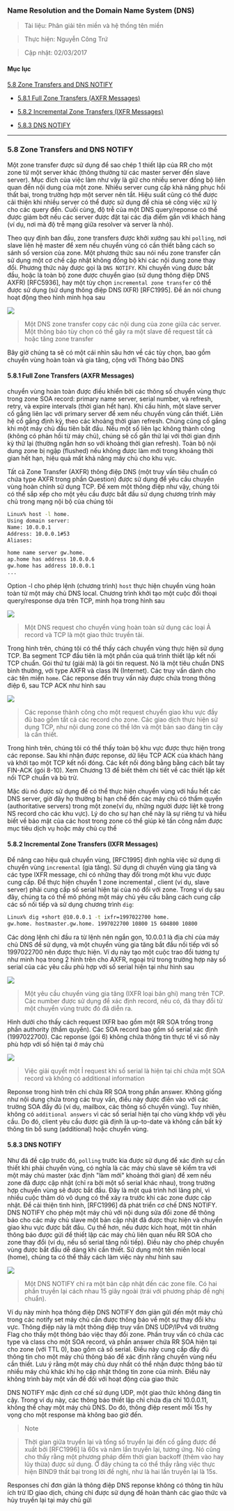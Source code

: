 ### Name Resolution and the Domain Name System (DNS)

> Tài liệu: Phân giải tên miền và hệ thống tên miền

> Thực hiện: Nguyễn Công Trứ

> Cập nhật: 02/03/2017

#### Mục lục

[5.8 Zone Transfers and DNS NOTIFY](#5.8)

- [5.8.1 Full Zone Transfers (AXFR Messages)](#5.8.1)

- [5.8.2 Incremental Zone Transfers (IXFR Messages)](#5.8.2)

- [5.8.3 DNS NOTIFY](#5.8.3)

***

<a name="5.8"></a>
### 5.8 Zone Transfers and DNS NOTIFY

Một zone transfer được sử dụng để sao chép 1 thiết lập của RR cho một zone từ một server khác (thông thường từ các master server đến slave server). Mục đích của việc làm như vậy là giữ cho nhiều server đồng bộ liên quan đến nội dung của một zone. Nhiều server cung cấp khả năng phục hồi thất bại, trong trường hợp một server nên tắt. Hiệu suất cũng có thể được cải thiện khi nhiều server có thể được sử dụng để chia sẻ công việc xử lý cho các query đến. Cuối cùng, độ trễ của một DNS query/reponse có thể được giảm bớt nếu các server được đặt tại các địa điểm gần với khách hàng (ví dụ, nơi mà độ trễ mạng giữa resolver và server là nhỏ).

Theo quy định ban đầu, zone transfers được khởi xướng sau khi `polling`, nơi slave liên hệ master để xem nếu chuyển vùng có cần thiết bằng cách so sánh số version của zone. Một phương thức sau nói nếu zone transfer cần sử dụng một cơ chế cập nhật không đồng bộ khi các nội dung zone thay đổi. Phương thức này được gọi là `DNS NOTIFY`. Khi chuyển vùng được bắt đầu, hoặc là toàn bộ zone được chuyển giao (sử dụng thông điệp DNS AXFR) [RFC5936], hay một tùy chọn `incremental zone transfer` có thể được sử dụng (sử dụng thông điệp DNS IXFR) [RFC1995]. Đề án nói chung hoạt động theo hình minh họa sau

![](https://github.com/ctnguyenvn/sysadmin_level1/blob/master/Task34_Translation_TCP-IP_Illustrated_Vol1_Page_558to565/Image/1.png)

> Một DNS zone transfer copy các nội dung của zone giữa các server. Một thông báo tùy chọn có thể gây ra một slave để request tất cả hoặc tăng zone transfer

Bây giờ chúng ta sẽ có một cái nhìn sâu hơn về các tùy chọn, bao gồm chuyển vùng hoàn toàn và gia tăng, cộng với Thông báo DNS

<a name="5.8.1"></a>
#### 5.8.1 Full Zone Transfers (AXFR Messages)

chuyển vùng hoàn toàn được điều khiển bởi các thông số chuyển vùng thực trong zone SOA record: primary name server, serial number, và refresh, retry, và  expire intervals (thời gian hết hạn). Khi cấu hình, một slave server cố gắng liên lạc với primary server để xem nếu chuyển vùng cần thiết. Liên hệ cố gắng định kỳ, theo các khoảng thời gian refresh. Chúng cũng cố gắng khi một máy chủ đầu tiên bắt đầu. Nếu một số liên lạc không thành công (không có phản hồi từ máy chủ), chúng sẽ cố gắn thử lại với thời gian định kỳ thử lại (thường ngắn hơn so với khoảng thời gian refresh). Toàn bộ nội dung zone bị ngập (flushed) nếu không được làm mới trong khoảng thời gian hết hạn, hiệu quả mất khả năng máy chủ cho khu vực.

Tất cả Zone Transfer (AXFR) thông điệp DNS (một truy vấn tiêu chuẩn có chứa type AXFR trong phần Question) được sử dụng để yêu cầu chuyển vùng hoàn chỉnh sử dụng TCP. Để xem một thông điệp như vậy, chúng tôi có thể sắp xếp cho một yêu cầu được bắt đầu sử dụng chương trình máy chủ trong mạng nội bộ của chúng tôi

```sh
Linux% host -l home.
Using domain server:
Name: 10.0.0.1
Address: 10.0.0.1#53
Aliases:

home name server gw.home.
ap.home has address 10.0.0.6
gw.home has address 10.0.0.1
...
```
Option -l cho phép lệnh (chương trình) `host` thực hiện chuyển vùng hoàn toàn từ một máy chủ DNS local. Chương trình khởi tạo một cuộc đối thoại query/response dựa trên TCP, minh họa trong hình sau

![](https://github.com/ctnguyenvn/sysadmin_level1/blob/master/Task34_Translation_TCP-IP_Illustrated_Vol1_Page_558to565/Image/2.png)

> Một DNS request cho chuyển vùng hoàn toàn sử dụng các loại  Ả record và TCP là một giao thức truyền tải.

Trong hình trên, chúng tôi có thể thấy cách chuyển vùng thực hiện sử dụng TCP. Ba segment TCP đầu tiên là một phần của quá trình thiết lập kết nối TCP chuẩn. Gói thứ tư (giải mã) là gói tin request. Nó là một tiêu chuẩn DNS bình thường, với type AXFR và class IN (Internet). Các truy vấn dành cho các tên miền `home`. Các reponse đến truy vấn này được chứa trong thông điệp 6, sau TCP ACK như hình sau

![](https://github.com/ctnguyenvn/sysadmin_level1/blob/master/Task34_Translation_TCP-IP_Illustrated_Vol1_Page_558to565/Image/3.png)

> Các reponse thành công cho một request chuyển giao khu vực đầy đủ bao gồm tất cả các record cho zone. Các giao dịch thực hiện sử dụng TCP, như nội dung zone có thể lớn và một bản sao đáng tin cậy là cần thiết.

Trong hình trên, chúng tôi có thể thấy toàn bộ khu vực được thực hiện trong các reponse. Sau khi nhận được reponse, dữ liệu TCP ACK của khách hàng và khởi tạo một TCP kết nối đóng. Các kết nối đóng bằng bằng cách bắt tay FIN-ACK (gói 8-10). Xem Chương 13 để biết thêm chi tiết về các thiết lập kết nối TCP chuẩn và bù trừ.

Mặc dù nó được sử dụng để có thể thực hiện chuyển vùng với hầu hết các DNS server, giờ đây họ thường bị hạn chế đến các máy chủ có thẩm quyền (authoritative servers) trong một zone(ví dụ, những người được liệt kê trong NS record cho các khu vực). Lý do cho sự hạn chế này là sự riêng tư và hiểu biết về bảo mật của các host trong zone có thể giúp kẻ tấn công nắm được mục tiêu dịch vụ hoặc máy chủ cụ thể

<a name="5.8.2"></a>
#### 5.8.2 Incremental Zone Transfers (IXFR Messages)

Để nâng cao hiệu quả chuyển vùng, [RFC1995] định nghĩa việc sử dụng di chuyển vùng `incremental` (gia tăng). Sử dụng di chuyển vùng gia tăng và các type IXFR message, chỉ có những thay đổi trong một khu vực được cung cấp. Để thực hiện chuyển 1 zone incremental , client (ví dụ, slave server) phải cung cấp số serial hiện tại của nó đối với zone. Trong ví dụ sau đây, chúng ta có thể mô phỏng một máy chủ yêu cầu bằng cách cung cấp các số nối tiếp và sử dụng chương trình `dig`:

```sh
Linux% dig +short @10.0.0.1 -t ixfr=1997022700 home.
gw.home. hostmaster.gw.home. 1997022700 10800 15 604800 10800
```
Các dòng lệnh chỉ đầu ra từ lệnh nên ngắn gọn, 10.0.0.1 là địa chỉ của máy chủ DNS để sử dụng, và một chuyển vùng gia tăng bắt đầu nối tiếp với số 1997022700 nên được thực hiện. Ví dụ này tạo một cuộc trao đổi tương tự như minh họa trong 2 hình trên cho AXFR, ngoại trừ trong trường hợp này số serial của các yêu cầu phù hợp với số serial hiện tại như hình sau

![](https://github.com/ctnguyenvn/sysadmin_level1/blob/master/Task34_Translation_TCP-IP_Illustrated_Vol1_Page_558to565/Image/4.png)

> Một yêu cầu chuyển vùng gia tăng (IXFR loại bản ghi) mang trên TCP. Các number được sử dụng để xác định record, nếu có, đã thay đổi từ một chuyển vùng trước đó đã diễn ra.

Hình dưới cho thấy cách request IXFR bao gồm một RR SOA trống trong phần authority (thẩm quyền). Các SOA record bao gồm số serial xác định (1997022700). Các reponse (gói 6) không chứa thông tin thực tế vì số này phù hợp với số hiện tại ở máy chủ

![](https://github.com/ctnguyenvn/sysadmin_level1/blob/master/Task34_Translation_TCP-IP_Illustrated_Vol1_Page_558to565/Image/5.png)

> Việc giải quyết một Ỉ request khi số serial là hiện tại chỉ chứa một SOA record và không có additional information

Reponse trong hình trên chỉ chứa RR SOA trong phần answer. Không giống như nội dung chứa trong các truy vấn, điều này được điền vào với các trường SOA đầy đủ (ví dụ, mailbox, các thông số chuyển vùng). Tuy nhiên, không có `additional answers` vì các số serial hiện tại cho vùng khớp với yêu cầu. Do đó, client yêu cầu được giả định là up-to-date và không cần bất kỳ thông tin bổ sung (additional) hoặc chuyển vùng.

<a name="5.8.3"></a>
#### 5.8.3 DNS NOTIFY

Như đã đề cập trước đó, `polling` trước kia được sử dụng để xác định sự cần thiết khi phải chuyển vùng, có nghĩa là các máy chủ slave sẽ kiểm tra với một máy chủ master (xác định "làm mới" khoảng thời gian) để xem nếu zone đã được cập nhật (chỉ ra bởi một số serial khác nhau), trong trường hợp chuyển vùng sẽ được bắt đầu. Đây là một quá trình hơi lãng phí, vì nhiều cuộc thăm dò vô dụng có thể xảy ra trước khi các zone được cập nhật. Để cải thiện tình hình, [RFC1996] đã phát triển cơ chế DNS NOTIFY. DNS NOTIFY cho phép một máy chủ với nội dung sửa đổi zone để thông báo cho các máy chủ slave một bản cập nhật đã được thực hiện và chuyển giao khu vực được bắt đầu. Cụ thể hơn, nếu được kích hoạt, một tin nhắn thông báo được gửi để thiết lập các máy chủ liên quan nếu RR SOA cho zone thay đổi (ví dụ, nếu số serial  tăng nối tiếp). Điều này cho phép chuyển vùng được bắt đầu dễ dàng khi cần thiết. Sử dụng một tên miền local (home), chúng ta có thể thấy cách làm việc này như hình sau

![](https://github.com/ctnguyenvn/sysadmin_level1/blob/master/Task34_Translation_TCP-IP_Illustrated_Vol1_Page_558to565/Image/6.png)

> Một DNS NOTIFY chỉ ra một bản cập nhật đến các zone file. Có hai phần truyền lại cách nhau 15 giây ngoài (trái với phương pháp đề nghị chuẩn).

Ví dụ này minh họa thông điệp DNS NOTIFY đơn giản gửi đến một máy chủ trong các notify set máy chủ cần được thông báo về một sự thay đổi khu vực. Thông điệp này là một thông điệp truy vấn DNS UDP/IPv4 với trường Flag cho thấy một thông báo việc thay đổi zone. Phần truy vấn có chứa các type và class cho một SOA record, và phần answer chứa RR SOA hiện tại cho zone (với TTL 0), bao gồm cả số serial. Điều này cung cấp đầy đủ thông tin cho một máy chủ thông báo để xác định rằng chuyển vùng nếu cần thiết. Lưu ý rằng một máy chủ duy nhất có thể nhận được thông báo từ nhiều máy chủ khác khi họ cập nhật thông tin zone của mình. Điều này không trình bày một vấn đề đối với hoạt động của giao thức

DNS NOTIFY mặc định cơ chế sử dụng UDP, một giao thức không đáng tin cậy. Trong ví dụ này, các thông báo thiết lập chỉ chứa địa chỉ 10.0.0.11, không thể chạy một máy chủ DNS. Do đó, thông điệp resent mỗi 15s hy vọng cho một response mà không bao giờ đến.

> Note 

> Thời gian giữa truyền lại và tổng số truyền lại đến cố gắng được đề xuất bởi [RFC1996] là 60s và năm lần truyền lại, tương ứng. Nó cũng cho thấy rằng một phương pháp đếm thời gian backoff (thêm vào hay lũy thừa) được sử dụng. Ở đây chúng ta có thể thấy rằng việc thực hiện BIND9 thất bại trong lời đề nghị, như là hai lần truyền lại là 15s.

Responses chỉ đơn giản là thông điệp DNS reponse không có thông tin hữu ích trừ ID giao dịch, chúng chỉ được sử dụng để hoàn thành các giao thức và hủy truyền lại tại máy chủ gửi